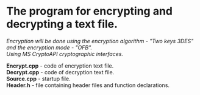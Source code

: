 # The program for encrypting and decrypting a text file.

_Encryption will be done using the encryption algorithm - "Two keys 3DES" and the encryption mode - "OFB".  
Using MS CryptoAPI cryptographic interfaces._
    
         
    
**Encrypt.cpp** - code of encryption text file.  
**Decrypt.cpp** - code of decryption text file.  
**Source.cpp** - startup file.  
**Header.h** - file containing header files and function declarations.
